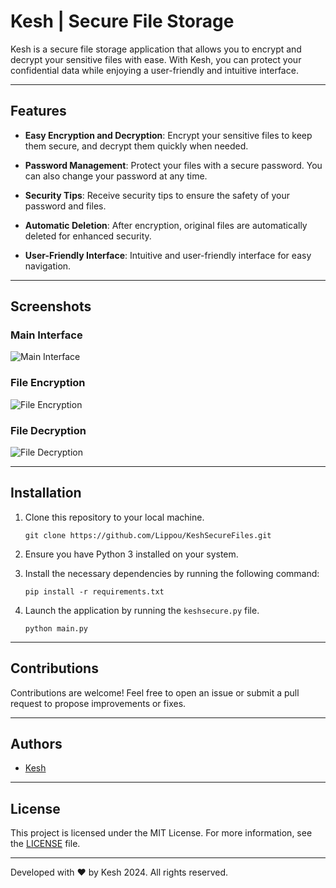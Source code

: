 # Kesh | Secure File Storage

Kesh is a secure file storage application that allows you to encrypt and decrypt your sensitive files with ease. With Kesh, you can protect your confidential data while enjoying a user-friendly and intuitive interface.

---

## Features

- **Easy Encryption and Decryption**: Encrypt your sensitive files to keep them secure, and decrypt them quickly when needed.
  
- **Password Management**: Protect your files with a secure password. You can also change your password at any time.

- **Security Tips**: Receive security tips to ensure the safety of your password and files.

- **Automatic Deletion**: After encryption, original files are automatically deleted for enhanced security.

- **User-Friendly Interface**: Intuitive and user-friendly interface for easy navigation.

---

## Screenshots

### Main Interface
![Main Interface](https://cdn.discordapp.com/attachments/1181896459147296829/1244605739666771998/Capture_decran_2024-05-27_122739.png?ex=6655b8eb&is=6654676b&hm=9e0520d4127c446fa3a7c330aedff6db285e13e7818c4010245b8f976f9b75ee&)

### File Encryption
![File Encryption](https://cdn.discordapp.com/attachments/1181896459147296829/1244605542530285620/encryption.gif?ex=6655b8bc&is=6654673c&hm=e72931267db1580c9dbbafd43511cb735f7f70c447d4294885bb68469f272c5f&)

### File Decryption
![File Decryption](https://cdn.discordapp.com/attachments/1181896459147296829/1244605580858101780/decryption.gif?ex=6655b8c6&is=66546746&hm=e19a54e5dcd690ba441decadff14c8b808abb1e7e5abbd1f1d3a8b416ec28cf4&)

---

## Installation

1. Clone this repository to your local machine.
   
   ```
   git clone https://github.com/Lippou/KeshSecureFiles.git
   ```

2. Ensure you have Python 3 installed on your system.

3. Install the necessary dependencies by running the following command:
   
   ```
   pip install -r requirements.txt
   ```

4. Launch the application by running the `keshsecure.py` file.

   ```
   python main.py
   ```

---

## Contributions

Contributions are welcome! Feel free to open an issue or submit a pull request to propose improvements or fixes.

---

## Authors

- [Kesh](https://github.com/Lippou)

---

## License

This project is licensed under the MIT License. For more information, see the [LICENSE](https://github.com/Lippou/KeshSecureFiles/blob/main/LICENSE) file.

---

Developed with ❤️ by Kesh 2024. All rights reserved.
